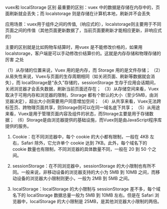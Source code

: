 vuex和 localStorage 区别
最重要的区别：vuex 中的数据是存储在内存中的，页面刷新就会丢失；而 localstorage 则是存储在计算机本地，刷新并不会丢失

应用场景：vuex用于组件之间的传值,（响应式的），localstorage则主要用于不同页面之间的传值（其他页面更新数据了，当前页面要刷新才能相应更新，非响应式的）

主要的区别就是比如购物车结算时，用vuex 是不能修改价格的，如果用localstorage，客户端是可以手动修改价结算价的。这就是内存存储和物理存储的厉害 之处

（1）从存储的位置来说，Vuex 用的是内存，而 Storage 用的是文件存储；
（2）从易失性来说，Vuex与页面的生存周期相同（如关闭页面、刷新等数据就会消失），而 localStorage是“永久”存储的，sessionStorage 生存于应用会话期间，关闭浏览器才会丢失数据，刷新当前页面还存在；
（3）从存储空间来看，Vuex取决于可用内存和浏览器的限制，Storage 都有个默认的大小（至少5MB，由浏览器决定），超出大小则需要用户同意增加空间；
（4）从共享来看，Vuex无法跨标签页、跨物理页面共享，则Storage则可以在同一域名底下共享；
（5）从用途来看，Vuex是用于管理页面内容及组件的状态，而Storage主要是用于存储数据；
（6）Storage是由浏览器提供的基础设施，而Vuex则是由JavaScript程序库提供的服务。

1. Cookie：在不同浏览器中，每个 cookie 的大小都有限制，一般在 4KB 左右，Safari 除外，它允许单个 cookie 达到 7KB。此外，每个域名下的 cookie 数量也有限制，不同浏览器的具体数量不同，一般在 20 到 50 个之间。

2. sessionStorage：在不同浏览器中，sessionStorage 的大小限制也有所不同。一般来说，非移动设备的浏览器支持的大小为 5MB 到 10MB 之间，而移动设备的浏览器大小限制则更小，一般为 2MB 到 5MB 之间。

3. localStorage：localStorage 的大小限制与 sessionStorage 差不多，每个域名下的 localStorage 数据总量一般为 5MB 到 10MB 左右。但是在 Safari 浏览器中，localStorage 的大小限制是 25MB，是其他浏览器大小限制的两倍。


